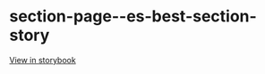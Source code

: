 # section-page--es-best-section-story

[View in storybook](https://raw.githack.com/Independent-Digital-News-and-Media-Ltd/standard-pwamp-sb/PR-508-sb/index.html?path=/story/section-page--es-best-section-story)